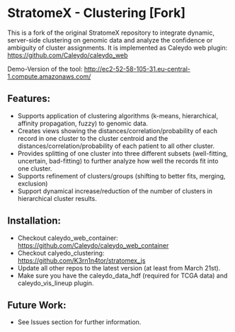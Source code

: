 StratomeX - Clustering [Fork]
=============================

This is a fork of the original StratomeX repository to integrate dynamic, server-side clustering on
genomic data and analyze the confidence or ambiguity of cluster assignments.
It is implemented as Caleydo web plugin: https://github.com/Caleydo/caleydo_web

Demo-Version of the tool: http://ec2-52-58-105-31.eu-central-1.compute.amazonaws.com/

Features:
--------
- Supports application of clustering algorithms (k-means, hierarchical, affinity propagation, fuzzy) to genomic data.
- Creates views showing the distances/correlation/probability of each record in one cluster to the cluster centroid and the distances/correlation/probability
of each patient to all other cluster.
- Provides splitting of one cluster into three different subsets (well-fitting, uncertain, bad-fitting) to further analyze how well the records fit into one cluster.
- Supports refinement of clusters/groups (shifting to better fits, merging, exclusion) 
- Support dynamical increase/reduction of the number of clusters in hierarchical cluster results.

Installation:
------------
- Checkout caleydo_web_container: https://github.com/Caleydo/caleydo_web_container
- Checkout calyedo_clustering: https://github.com/K3rn1n4tor/stratomex_js
- Update all other repos to the latest version (at least from March 21st).
- Make sure you have the caleydo_data_hdf (required for TCGA data) and caleydo_vis_lineup plugin.

Future Work:
-----------
- See Issues section for further information.
